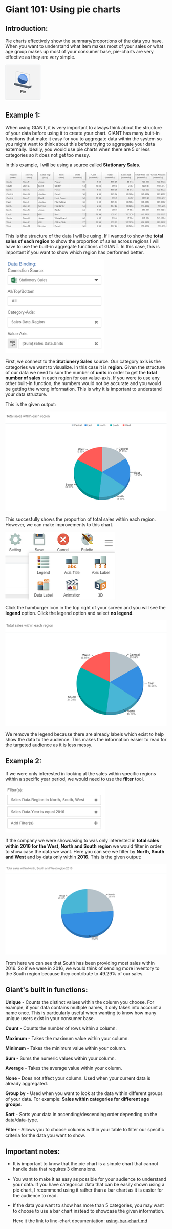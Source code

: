 # Giant 101: Using pie charts

## Introduction:
Pie charts effectively show the summary/proportions of the data you have. When you want to understand what item makes most of your sales or what age group makes up most of your consumer base, pie-charts are very effective as they are very simple.

![pieicon](images/giant-101-piechart/pie.PNG)

## Example 1: 

When using GIANT, it is very important to always think about the structure of your data before using it to create your chart. GIANT has many built-in functions that make it easy for you to aggregate data within the system so you might want to think about this before trying to aggregate your data externally. Ideally, you would use pie charts when there are 5 or less categories so it does not get too messy.

In this example, I will be using a source called **Stationary Sales**. 

![data](images/giant-101-piechart/data-structure.PNG)

This is the structure of the data I will be using. If I wanted to show the **total sales of each region** to show the proportion of sales across regions I will have to use the built-in aggregate functions of GIANT. In this case, this is important if you want to show which region has performed better.

![data-binding](images/giant-101-piechart/data-bind.PNG)

First, we connect to the **Stationery Sales** source. Our category axis is the categories we want to visualize. In this case it is **region**. Given the structure of our data we need to sum the number of **units** in order to get the **total number of sales** in each region for our value-axis. If you were to use any other built-in function, the numbers would not be accurate and you would be getting the wrong information. This is why it is important to understand your data structure. 

This is the given output:

![pie-chart](images/giant-101-piechart/pie-chart.PNG)

This succesfully shows the proportion of total sales within each region. However, we can make improvements to this chart.

![example2](images/giant-101-linechart/legend.PNG)

Click the hamburger icon in the top right of your screen and you will see the **legend** option. Click the legend option and select **no legend**. 

![pie-chart2](images/giant-101-piechart/pie-chart-improved.PNG)

We remove the legend because there are already labels which exist to help show the data to the audience. This makes the information easier to read for the targeted audience as it is less messy.

## Example 2:

If we were only interested in looking at the sales within specific regions within a specific year period, we would need to use the **filter** tool.

![pie-chart2](images/giant-101-piechart/pie-chart-filter.PNG)

 If the company we were showcasing to was only interested in **total sales within 2016 for the West, North and South region** we would filter in order to show case the data we want. Here you can see we filter by **North, South and West** and by data only within **2016**. This is the given output:

![pie-chart2](images/giant-101-piechart/pie-chart-filter-d.PNG)

From here we can see that South has been providing most sales within 2016. So if we were in 2016, we would think of sending more inventory to the South region because they contribute to 49.29% of our sales.

## Giant's built in functions:

**Unique** - Counts the distinct values within the column you choose. For example, if your data contains multiple names, it only takes into account a name once. This is particularly useful when wanting to know how many unique users exist in your consumer base.

**Count** - Counts the number of rows within a column.

**Maximum** - Takes the maximum value within your column.

**Minimum** - Takes the minimum value within your column.

**Sum** - Sums the numeric values within your column.

**Average** - Takes the average value within your column.

**None** - Does not affect your column. Used when your current data is already aggregated.

**Group by** - Used when you want to look at the data within different groups of your data. For example: **Sales within categories for different age groups**.

**Sort** - Sorts your data in ascending/descending order depending on the data/data-type.

**Filter** - Allows you to choose columns within your table to filter our specific criteria for the data you want to show.

## Important notes:

- It is important to know that the pie chart is a simple chart that cannot handle data that requires 3 dimensions. 

- You want to make it as easy as possible for your audience to understand your data. If you have categorical data that can be easily shown using a pie chart, I recommend using it rather than a bar chart as it is easier for the audience to read.

- If the data you want to show has more than 5 categories, you may want to choose to use a bar chart instead to showcase the given information.

    Here it the link to line-chart documentation:
    [using-bar-chart.md](using-bar-chart.md)
